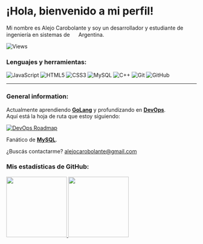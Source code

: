 # ¡Hola, bienvenido a mi perfil!

Mi nombre es Alejo Carobolante y soy un desarrollador y estudiante de ingeniería en sistemas de <img src="https://hatscripts.github.io/circle-flags/flags/ar.svg" width="15"> Argentina.
<p><img src="https://komarev.com/ghpvc/?username=alejocarobolante&label=Profile%20views&color=0e75b6&style=flat" alt="Views" /></p>

### Lenguajes y herramientas:

![JavaScript](https://img.shields.io/badge/javascript-%23323330.svg?style=for-the-badge&logo=javascript&logoColor=%23F7DF1E)
![HTML5](https://img.shields.io/badge/html5-%23E34F26.svg?style=for-the-badge&logo=html5&logoColor=white)
![CSS3](https://img.shields.io/badge/css3-%231572B6.svg?style=for-the-badge&logo=css3&logoColor=white)
![MySQL](https://img.shields.io/badge/MySQL-00000F?style=for-the-badge&logo=mysql&logoColor=white)
![C++](https://img.shields.io/badge/C%2B%2B-00599C?style=for-the-badge&logo=c%2B%2B&logoColor=white)
![Git](https://img.shields.io/badge/git-%23F05033.svg?style=for-the-badge&logo=git&logoColor=white)
![GitHub](https://img.shields.io/badge/github-%23121011.svg?style=for-the-badge&logo=github&logoColor=white)

<hr/>

### General information:

Actualmente aprendiendo <a href="https://go.dev"><strong>GoLang</strong></a> y profundizando en <a href="https://roadmap.sh/devops"><strong>DevOps</strong></a>.  
Aquí está la hoja de ruta que estoy siguiendo:  

[![DevOps Roadmap](https://roadmap.sh/roadmaps/devops.png)](https://roadmap.sh/devops)

Fanático de <a href="https://www.mysql.com/"><strong>MySQL</strong></a>.    
    
¿Buscás contactarme? <a href="mailto:alejocarobolante@gmail.com">alejocarobolante@gmail.com</a>

### Mis estadísticas de GitHub:

<a href="https://github.com/AlejoCarobolante">
<img height="160em" src="https://github-readme-stats.vercel.app/api?username=alejocarobolante&show_icons=true&theme=synthwave&include_all_commits=true&count_private=true"/>
<img height="160em" src="https://github-readme-stats.vercel.app/api/top-langs/?username=alejocarobolante&layout=compact&langs_count=7&theme=synthwave"/>
</a>
